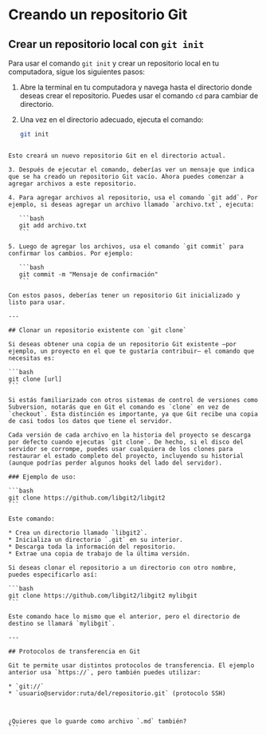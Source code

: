 # Creando un repositorio Git

## Crear un repositorio local con `git init`

Para usar el comando `git init` y crear un repositorio local en tu computadora, sigue los siguientes pasos:

1. Abre la terminal en tu computadora y navega hasta el directorio donde deseas crear el repositorio. Puedes usar el comando `cd` para cambiar de directorio.
2. Una vez en el directorio adecuado, ejecuta el comando:

   ```bash
   git init
````

Esto creará un nuevo repositorio Git en el directorio actual.

3. Después de ejecutar el comando, deberías ver un mensaje que indica que se ha creado un repositorio Git vacío. Ahora puedes comenzar a agregar archivos a este repositorio.

4. Para agregar archivos al repositorio, usa el comando `git add`. Por ejemplo, si deseas agregar un archivo llamado `archivo.txt`, ejecuta:

   ```bash
   git add archivo.txt
   ```

5. Luego de agregar los archivos, usa el comando `git commit` para confirmar los cambios. Por ejemplo:

   ```bash
   git commit -m "Mensaje de confirmación"
   ```

Con estos pasos, deberías tener un repositorio Git inicializado y listo para usar.

---

## Clonar un repositorio existente con `git clone`

Si deseas obtener una copia de un repositorio Git existente —por ejemplo, un proyecto en el que te gustaría contribuir— el comando que necesitas es:

```bash
git clone [url]
```

Si estás familiarizado con otros sistemas de control de versiones como Subversion, notarás que en Git el comando es `clone` en vez de `checkout`. Esta distinción es importante, ya que Git recibe una copia de casi todos los datos que tiene el servidor.

Cada versión de cada archivo en la historia del proyecto se descarga por defecto cuando ejecutas `git clone`. De hecho, si el disco del servidor se corrompe, puedes usar cualquiera de los clones para restaurar el estado completo del proyecto, incluyendo su historial (aunque podrías perder algunos hooks del lado del servidor).

### Ejemplo de uso:

```bash
git clone https://github.com/libgit2/libgit2
```

Este comando:

* Crea un directorio llamado `libgit2`.
* Inicializa un directorio `.git` en su interior.
* Descarga toda la información del repositorio.
* Extrae una copia de trabajo de la última versión.

Si deseas clonar el repositorio a un directorio con otro nombre, puedes especificarlo así:

```bash
git clone https://github.com/libgit2/libgit2 mylibgit
```

Este comando hace lo mismo que el anterior, pero el directorio de destino se llamará `mylibgit`.

---

## Protocolos de transferencia en Git

Git te permite usar distintos protocolos de transferencia. El ejemplo anterior usa `https://`, pero también puedes utilizar:

* `git://`
* `usuario@servidor:ruta/del/repositorio.git` (protocolo SSH)



¿Quieres que lo guarde como archivo `.md` también?
```
